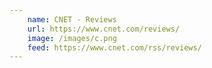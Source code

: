 ```yaml
---
    name: CNET - Reviews
    url: https://www.cnet.com/reviews/
    image: /images/c.png
    feed: https://www.cnet.com/rss/reviews/
---
```

